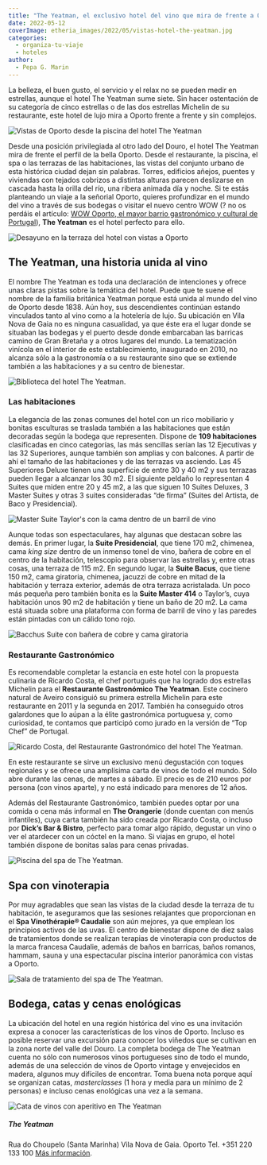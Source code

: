 ```yaml
---
title: "The Yeatman, el exclusivo hotel del vino que mira de frente a Oporto"
date: 2022-05-12
coverImage: etheria_images/2022/05/vistas-hotel-the-yeatman.jpg
categories: 
  - organiza-tu-viaje
  - hoteles
author: 
  - Pepa G. Marin
---
```


La belleza, el buen gusto, el servicio y el relax no se pueden medir en estrellas, aunque el hotel The Yeatman sume siete. Sin hacer ostentación de su categoría de cinco estrellas o de las dos estrellas Michelin de su restaurante, este hotel de lujo mira a Oporto frente a frente y sin complejos.

![Vistas de Oporto desde la piscina del hotel The Yeatman](etheria_images/2022/05/vistas-hotel-the-yeatman.jpg "Vistas de Oporto desde la piscina (con forma de decantador) del hotel The Yeatman.")

Desde una posición privilegiada al otro lado del Douro, el hotel The Yeatman mira de 
frente el perfil de la bella Oporto. Desde el restaurante, la piscina, el spa o las 
terrazas de las habitaciones, las vistas del conjunto urbano de esta histórica ciudad 
dejan sin palabras. Torres, edificios añejos, puentes y viviendas con tejados cobrizos a 
distintas alturas parecen deslizarse en cascada hasta la orilla del río, una ribera 
animada día y noche. Si te estás planteando un viaje a la señorial Oporto, quieres 
profundizar en el mundo del vino a través de sus bodegas o visitar el nuevo centro WOW 
(? no os perdáis el artículo: [WOW Oporto, el mayor barrio gastronómico y cultural de 
Portugal](https://etheriamagazine.com/2022/03/14/wow-oporto-barrio-gastronomico-cultural/)), 
**The Yeatman** es el hotel perfecto para ello. 

![Desayuno en la terraza del hotel con vistas a Oporto](etheria_images/2022/05/desayuno-terraza-yeatman.jpg "Desayuno en la terraza del hotel.")

## The Yeatman, una historia unida al vino

El nombre The Yeatman es toda una declaración de intenciones y ofrece unas claras pistas 
sobre la temática del hotel. Puede que te suene el nombre de la familia británica 
Yeatman porque está unida al mundo del vino de Oporto desde 1838. Aún hoy, sus 
descendientes continúan estando vinculados tanto al vino como a la hotelería de lujo. Su 
ubicación en Vila Nova de Gaia no es ninguna casualidad, ya que éste era el lugar donde 
se situaban las bodegas y el puerto desde donde embarcaban las barricas camino de Gran 
Bretaña y a otros lugares del mundo. La tematización vinícola en el interior de este 
establecimiento, inaugurado en 2010, no alcanza sólo a la gastronomía o a su restaurante 
sino que se extiende también a las habitaciones y a su centro de bienestar. 

![Biblioteca del hotel The Yeatman.](etheria_images/2022/05/the-yeatman-biblioteca.jpg "La biblioteca es uno de los acogedores rincones del hotel.")

### Las habitaciones

La elegancia de las zonas comunes del hotel con un rico mobiliario y bonitas esculturas 
se traslada también a las habitaciones que están decoradas según la bodega que 
representen. Dispone de **109 habitaciones** clasificadas en cinco categorías, las más 
sencillas serían las 12 Ejecutivas y las 32 Superiores, aunque también son amplias y con 
balcones. A partir de ahí el tamaño de las habitaciones y de las terrazas va asciendo. 
Las 45 Superiores Deluxe tienen una superficie de entre 30 y 40 m2 y sus terrazas pueden 
llegar a alcanzar los 30 m2. El siguiente peldaño lo representan 4 Suites que miden 
entre 20 y 45 m2, a las que siguen 10 Suites Deluxes, 3 Master Suites y otras 3 suites 
consideradas “de firma” (Suites del Artista, de Baco y Presidencial). 

![Master Suite Taylor's con la cama dentro de un barril de vino](etheria_images/2022/05/yeatman-Taylors-Master-Suite.jpg "Master Suite Taylor's.")

Aunque todas son espectaculares, hay algunas que destacan sobre las demás. En primer 
lugar, la **Suite Presidencial**, que tiene 170 m2, chimenea, cama _king size_ dentro de 
un inmenso tonel de vino, bañera de cobre en el centro de la habitación, telescopio para 
observar las estrellas y, entre otras cosas, una terraza de 115 m2. En segundo lugar, la 
**Suite Bacus**, que tiene 150 m2, cama giratoria, chimenea, jacuzzi de cobre en mitad 
de la habitación y terraza exterior, además de otra terraza acristalada. Un poco más 
pequeña pero también bonita es la **Suite Master 414** o Taylor’s, cuya habitación unos 
90 m2 de habitación y tiene un baño de 20 m2. La cama está situada sobre una plataforma 
con forma de barril de vino y las paredes están pintadas con un cálido tono rojo. 

![Bacchus Suite con bañera de cobre y cama giratoria](etheria_images/2022/05/the-yeatman-Bacchus-Suite.jpg "Bacchus Suite.")

### Restaurante Gastronómico

Es recomendable completar la estancia en este hotel con la propuesta culinaria de 
Ricardo Costa, el chef portugués que ha logrado dos estrellas Michelin para el 
**Restaurante Gastronómico The Yeatman**. Este cocinero natural de Aveiro consiguió su 
primera estrella Michelin para este restaurante en 2011 y la segunda en 2017. También ha 
conseguido otros galardones que lo aúpan a la élite gastronómica portuguesa y, como 
curiosidad, te contamos que participó como jurado en la versión de “Top Chef” de 
Portugal. 

![Ricardo Costa, del Restaurante Gastronómico del hotel The Yeatman.](etheria_images/2022/05/the-yeatman-ricardo-acosta.jpg "Ricardo Costa, del Restaurante Gastronómico del hotel The Yeatman.")

En este restaurante se sirve un exclusivo menú degustación con toques regionales y se 
ofrece una amplísima carta de vinos de todo el mundo. Sólo abre durante las cenas, de 
martes a sábado. El precio es de 210 euros por persona (con vinos aparte), y no está 
indicado para menores de 12 años. 

Además del Restaurante Gastronómico, también puedes optar por una comida o cena más 
informal en **The Orangerie** (donde cuentan con menús infantiles), cuya carta también 
ha sido creada por Ricardo Costa, o incluso por **Dick’s Bar & Bistro**, perfecto para 
tomar algo rápido, degustar un vino o ver el atardecer con un cóctel en la mano. Si 
viajas en grupo, el hotel también dispone de bonitas salas para cenas privadas. 

![Piscina del spa de The Yeatman.](etheria_images/2022/05/the-yeatman-piscina-spa.jpg "Piscina del spa de The Yeatman.")

## Spa con vinoterapia

Por muy agradables que sean las vistas de la ciudad desde la terraza de tu habitación, 
te aseguramos que las sesiones relajantes que proporcionan en el **Spa Vinothérapie® 
Caudalie** son aún mejores, ya que emplean los principios activos de las uvas. El centro 
de bienestar dispone de diez salas de tratamientos donde se realizan terapias de 
vinoterapia con productos de la marca francesa Caudalie, además de baños en barricas, 
baños romanos, hammam, sauna y una espectacular piscina interior panorámica con vistas a 
Oporto. 

![Sala de tratamiento del spa de The Yeatman.](etheria_images/2022/05/the-yeatman-spa.jpg "Sala de tratamiento del spa de The Yeatman.")

## Bodega, catas y cenas enológicas

La ubicación del hotel en una región histórica del vino es una invitación expresa a 
conocer las características de los vinos de Oporto. Incluso es posible reservar una 
excursión para conocer los viñedos que se cultivan en la zona norte del valle del Douro. 
La completa bodega de The Yeatman cuenta no sólo con numerosos vinos portugueses sino de 
todo el mundo, además de una selección de vinos de Oporto vintage y envejecidos en 
madera, algunos muy difíciles de encontrar. Toma buena nota porque aquí se organizan 
catas, _masterclasses_ (1 hora y media para un mínimo de 2 personas) e incluso cenas 
enológicas una vez a la semana. 

![Cata de vinos con aperitivo en The Yeatman](etheria_images/2022/05/cata-vinos-the-yeatman.jpg "Cata de vinos con aperitivo.")

##### The Yeatman

Rua do Choupelo (Santa Marinha) Vila Nova de Gaia. Oporto Tel. +351 220 133 100 [Más 
información](http://www.the-yeatman-hotel.com).
